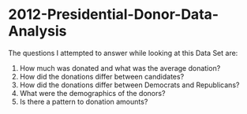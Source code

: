 # 2012-Presidential-Donor-Data-Analysis

The questions I attempted to answer while looking at this Data Set are:
  
  1. How much was donated and what was the average donation?
  2. How did the donations differ between candidates?
  3. How did the donations differ between Democrats and Republicans?
  4. What were the demographics of the donors?
  5. Is there a pattern to donation amounts?

